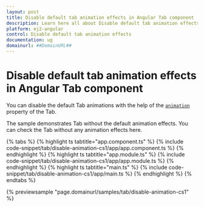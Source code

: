 ```yaml
---
layout: post
title: Disable default tab animation effects in Angular Tab component | Syncfusion
description: Learn here all about Disable default tab animation effects in Syncfusion Angular Tab component of Syncfusion Essential JS 2 and more.
platform: ej2-angular
control: Disable default tab animation effects 
documentation: ug
domainurl: ##DomainURL##
---
```


# Disable default tab animation effects in Angular Tab component

You can disable the default Tab animations with the help of the [`animation`](https://ej2.syncfusion.com/angular/documentation/api/tab#animation) property of the Tab.

The sample demonstrates Tab without the default animation effects. You can check the Tab without any animation effects here.

{% tabs %}
{% highlight ts tabtitle="app.component.ts" %}
{% include code-snippet/tab/disable-animation-cs1/app/app.component.ts %}
{% endhighlight %}
{% highlight ts tabtitle="app.module.ts" %}
{% include code-snippet/tab/disable-animation-cs1/app/app.module.ts %}
{% endhighlight %}
{% highlight ts tabtitle="main.ts" %}
{% include code-snippet/tab/disable-animation-cs1/app/main.ts %}
{% endhighlight %}
{% endtabs %}
  
{% previewsample "page.domainurl/samples/tab/disable-animation-cs1" %}
